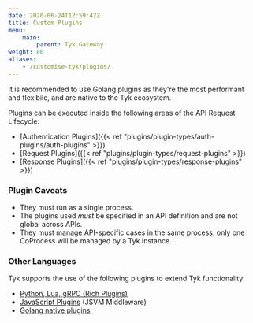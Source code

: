 ```yaml
---
date: 2020-06-24T12:59:42Z
title: Custom Plugins
menu:
    main:
        parent: Tyk Gateway
weight: 80
aliases:
    - /customise-tyk/plugins/
---
```


It is recommended to use Golang plugins as they're the most performant and flexibile, and are native to the Tyk ecosystem.


Plugins can be executed inside the following areas of the API Request Lifecycle:

*   [Authentication Plugins]({{< ref "plugins/plugin-types/auth-plugins/auth-plugins" >}})
*   [Request Plugins]({{< ref "plugins/plugin-types/request-plugins" >}})
*   [Response Plugins]({{< ref "plugins/plugin-types/response-plugins" >}})

### Plugin Caveats

*   They must run as a single process.
*   The plugins used *must* be specified in an API definition and are not global across APIs.
*   They must manage API-specific cases in the same process, only one CoProcess will be managed by a Tyk Instance.

### Other Languages

Tyk supports the use of the following plugins to extend Tyk functionality:

*   [Python, Lua, gRPC (Rich Plugins)](/docs/plugins/supported-languages/rich-plugins/)
*   [JavaScript Plugins](/docs/plugins/supported-languages/javascript-middleware/) (JSVM Middleware)
*   [Golang native plugins](/docs/plugins/supported-languages/golang/)